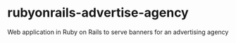 # rubyonrails-advertise-agency
Web application in Ruby on Rails to serve banners for an advertising agency
